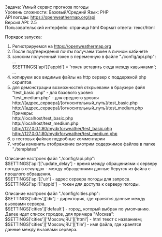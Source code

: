 Задача: Умный сервис прогноза погоды  
Уровень сложности: Базовый/Средний
Язык: PHP  
API погоды: https://openweathermap.org/api  
Версия API: 2.5  
Пользовательский интерфейс: страница html 
Формат ответа: текст/html  
  
Порядок запуска:  
1) Регистрируемся на https://openweathermap.org  
2) После подтверждения почты получаем токен в личном кабинете  
3) заносим полученный токен в переменную в файле "./config/api.php":  
...  
$SETTINGS['api']['appid'] = 'токен вставить сюда между кавычками';  
...  
4) копируем все видимые файлы на http сервер с поддержкой php скриптов  
5) для демонстрации возможностей открыеваем в браузере файл  
"test_basic.php" - для базового уровня  
"test_medium.php" - для среднего уровня  
http://[адрес_сервера]/[относительный_путь]/test_basic.php  
http://[адрес_сервера]/[относительный_путь]/test_medium.php  
Примеры:  
http://localhost/test_basic.php  
http://localhost/test_medium.php  
http://127.0.0.1:80/mydirforweather/test_basic.php  
http://127.0.0.1:80/mydirforweather/test_medium.php  
6) в тестовых файлах подробные комментарии  
7) чтобы изменить отображение смотрим содержимое файлов в папке "./templates"
  
Описание настроек файл "./config/api.php":  
$SETTINGS['api']['update_delay'] - время между обращениями к серверу погоды в секундах - между обращениями данные берутся из файла с прошлого обращения.  
$SETTINGS['api']['ulr'] - адрес сервера погоды для запроса.  
$SETTINGS['api']['appid'] = токен для доступа к серверу погоды.  
  
Описание настроек файл "./config/cities.php":  
$SETTINGS['cities']['dir'] - директория, где хранятся данные между вызовами сервера.  
$SETTINGS['cities']['default'] - город, который выбран по умолчанию.  
Далее идет список городов, для примера "Москва":  
$SETTINGS['cities']['Moscow,RU']['html'] - html текст с названием;  
$SETTINGS['cities']['Moscow,RU']['file'] - имя файла, где хранятся данные между вызовами сервера.  
  
